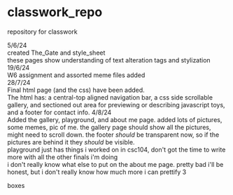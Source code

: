 # classwork_repo
repository for classwork

5/6/24 <br>
created The_Gate and style_sheet <br>
these pages show understanding of text alteration tags and stylization <br>
19/6/24 <br>
W6 assignment and assorted meme files added <br>
28/7/24 <br>
Final html page (and the css) have been added.<br>
The html has: a central-top aligned navigation bar, a css side scrollable gallery, and sectioned out area for previewing or describing javascript toys, and a footer for contact info. 
4/8/24<br>
Added the gallery, playground, and about me page.
added lots of pictures, some memes, pic of me.
the gallery page should show all the pictures, might need to scroll down. the footer *should* be transparent now, so if the pictures are behind it they *should* be visible.<br>
playground just has things i worked on in csc104, don't got the time to write more with all the other finals i'm doing<br>
i don't really know what else to put on the about me page. pretty bad i'll be honest, but i don't really know how much more i can prettify 3 <div> boxes <br>
